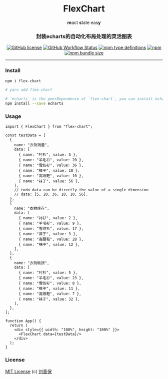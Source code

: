 <div align="center">
<h1>FlexChart</h1>

**re**act **s**tate eas**y**

<h3>封装echarts的自动化布局处理的灵活图表</h3>

[![GitHub license](https://img.shields.io/github/license/lsbFlying/flex-chart?style=flat-square)](https://github.com/lsbFlying/flex-chart/blob/master/LICENSE)
[![GitHub Workflow Status](https://img.shields.io/github/workflow/status/lsbFlying/flex-chart/CI?color=blue&style=flat-square)](https://github.com/lsbFlying/flex-chart/actions/workflows/test.yml)
[![npm type definitions](https://img.shields.io/npm/types/typescript?color=orange&style=flat-square)](https://github.com/lsbFlying/flex-chart/blob/master/src/flex-chart/index.tsx)
[![npm](https://img.shields.io/npm/v/flex-chart?color=blue&style=flat-square)](https://www.npmjs.com/package/flex-chart)
[![npm bundle size](https://img.shields.io/bundlephobia/minzip/flex-chart?color=brightgreen&style=flat-square)](https://bundlephobia.com/package/flex-chart)

</div>

---

### Install
```sh
npm i flex-chart

# yarn add flex-chart

# `echarts` is the peerDependence of `flex-chart`, you can install echarts with your own version.
npm install --save echarts
```

### Usage
```tsx
import { FlexChart } from "flex-chart";

const testData = [
  {
    name: "衣物销量",
    data: [
      { name: "衬衫", value: 5 },
      { name: "羊毛衫", value: 20 },
      { name: "雪纺衫", value: 36 },
      { name: "裤子", value: 10 },
      { name: "高跟鞋", value: 10 },
      { name: "袜子", value: 56 },
    ],
    // todo data can be directly the value of a single dimension
    // data: [5, 20, 36, 10, 10, 56].
  },
  {
    name: "衣物库存",
    data: [
      { name: "衬衫", value: 2 },
      { name: "羊毛衫", value: 9 },
      { name: "雪纺衫", value: 17 },
      { name: "裤子", value: 3 },
      { name: "高跟鞋", value: 28 },
      { name: "袜子", value: 12 },
    ],
  },
  {
    name: "衣物破损",
    data: [
      { name: "衬衫", value: 5 },
      { name: "羊毛衫", value: 23 },
      { name: "雪纺衫", value: 8 },
      { name: "裤子", value: 11 },
      { name: "高跟鞋", value: 7 },
      { name: "袜子", value: 32 },
    ],
  },
];

function App() {
  return (
    <div style={{ width: "100%", height: "100%" }}>
      <FlexChart data={testData}/>
    </div>
  );
}
```

### License
[MIT License](https://github.com/lsbFlying/flex-chart/blob/master/LICENSE) (c) [刘善保](https://github.com/lsbFlying)

